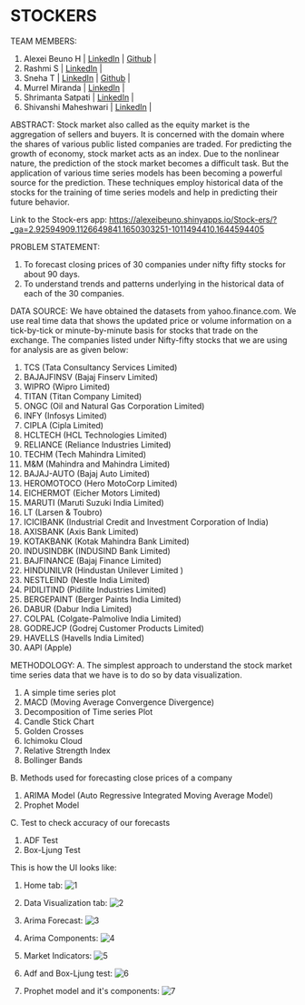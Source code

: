 # STOCKERS

TEAM MEMBERS:
1. Alexei Beuno H       | [LinkedIn](https://www.linkedin.com/in/alexeibeunoh/)             | [Github](https://github.com/Alexeibeuno) |
2. Rashmi S             | [LinkedIn](https://www.linkedin.com/in/rashmi-s-91ab41170/)       |
3. Sneha T              | [LinkedIn](https://www.linkedin.com/in/sneha-t-a7a671223/)        | [Github](https://github.com/Sneha1221) |
4. Murrel Miranda       | [LinkedIn](https://www.linkedin.com/in/murrel-miranda-7287ab212/) |
5. Shrimanta Satpati    | [LinkedIn](https://www.linkedin.com/in/shrimanta-satpati/)        |
6. Shivanshi Maheshwari | [LinkedIn](https://www.linkedin.com/in/shivanshi-maheshwari/)     |

ABSTRACT:
Stock market also called as the equity market is the aggregation of sellers and buyers. It is concerned with the domain where the shares of various public listed companies are traded. For predicting the growth of economy, stock market acts as an index. Due to the nonlinear nature, the prediction of the stock market becomes a difficult task. But the application of various time series models has been becoming a powerful source for the prediction. These techniques employ historical data of the stocks for the training of time series models and help in predicting their future behavior.

Link to the Stock-ers app: https://alexeibeuno.shinyapps.io/Stock-ers/?_ga=2.92594909.1126649841.1650303251-1011494410.1644594405

PROBLEM STATEMENT:
1.	To forecast closing prices of 30 companies under nifty fifty stocks for about 90 days.
2.	To understand trends and patterns underlying in the historical data of each of the 30 companies.

DATA SOURCE:
We have obtained the datasets from yahoo.finance.com. We use real time data that shows the updated price or volume information on a tick-by-tick or minute-by-minute basis for stocks that trade on the exchange.
The companies listed under Nifty-fifty stocks that we are using for analysis are as given below:
1.	TCS (Tata Consultancy Services Limited)
2.	BAJAJFINSV (Bajaj Finserv Limited)
3.	WIPRO (Wipro Limited)
4.	TITAN (Titan Company Limited)
5.	ONGC (Oil and Natural Gas Corporation Limited)
6.	INFY (Infosys Limited)
7.	CIPLA (Cipla Limited)
8.	HCLTECH (HCL Technologies Limited)
9.	RELIANCE (Reliance Industries Limited)
10.	TECHM (Tech Mahindra Limited)
11.	M&M (Mahindra and Mahindra Limited)
12.	BAJAJ-AUTO (Bajaj Auto Limited)
13.	HEROMOTOCO (Hero MotoCorp Limited)
14.	EICHERMOT (Eicher Motors Limited)
15.	MARUTI (Maruti Suzuki India Limited)
16.	LT (Larsen & Toubro)
17.	ICICIBANK (Industrial Credit and Investment Corporation of India)
18.	AXISBANK (Axis Bank Limited)
19.	KOTAKBANK (Kotak Mahindra Bank Limited)
20.	INDUSINDBK (INDUSIND Bank Limited)
21.	BAJFINANCE (Bajaj Finance Limited)
22.	HINDUNILVR (Hindustan Unilever Limited )
23.	NESTLEIND (Nestle India Limited)
24.	PIDILITIND (Pidilite Industries Limited)
25.	BERGEPAINT (Berger Paints India Limited)
26.	DABUR (Dabur India Limited)
27.	COLPAL (Colgate-Palmolive India Limited)
28.	GODREJCP (Godrej Customer Products Limited)
29.	HAVELLS (Havells India Limited)
30.	AAPl (Apple)


METHODOLOGY:
A. The simplest approach to understand the stock market time series data that we have is to do so by data visualization.
1. A simple time series plot
2. MACD (Moving Average Convergence Divergence)
3. Decomposition of Time series Plot
4. Candle Stick Chart
5. Golden Crosses
6. Ichimoku Cloud
7. Relative Strength Index
8. Bollinger Bands

B. Methods used for forecasting close prices of a company
1.	ARIMA Model (Auto Regressive Integrated Moving Average Model)
2.	Prophet Model

C. Test to check accuracy of our forecasts
1. ADF Test
2. Box-Ljung Test

This is how the UI looks like:
1. Home tab:
![1](https://user-images.githubusercontent.com/67053046/195774161-5f2a69b8-9e7f-4fde-b713-4325c754db2a.PNG)

2. Data Visualization tab:
![2](https://user-images.githubusercontent.com/67053046/195774259-51872fdf-242f-445c-a1d1-e89a593ccec2.PNG)

3. Arima Forecast:
![3](https://user-images.githubusercontent.com/67053046/195774317-79d842b0-ef23-4637-8658-da3a7ff1c795.PNG)

4. Arima Components:
![4](https://user-images.githubusercontent.com/67053046/195774388-9a449b85-ad76-47d9-ab3c-6e97e17d5c05.PNG)

5. Market Indicators:
![5](https://user-images.githubusercontent.com/67053046/195774469-dab65ffb-aa16-48a8-9f5c-cfef05416740.PNG)

6. Adf and Box-Ljung test:
![6](https://user-images.githubusercontent.com/67053046/195774547-4ed05e81-1955-434a-83b4-73953da8e2c2.PNG)

7. Prophet model and it's components:
![7](https://user-images.githubusercontent.com/67053046/195774628-9d9ea747-0d7b-4499-ab48-1b390edd03e6.PNG)




